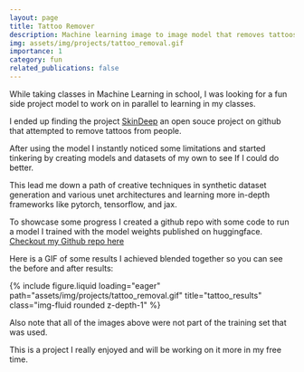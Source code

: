 ```yaml
---
layout: page
title: Tattoo Remover
description: Machine learning image to image model that removes tattoos
img: assets/img/projects/tattoo_removal.gif
importance: 1
category: fun
related_publications: false
---
```


While taking classes in Machine Learning in school, I was looking for a fun side
project model to work on in parallel to learning in my classes.

I ended up finding the project [SkinDeep](https://github.com/vijishmadhavan/SkinDeep)
an open souce project on github that attempted to remove tattoos from people.  

After using the model I instantly noticed some limitations and started tinkering by creating models 
and datasets of my own to see If I could do better.

This lead me down a path of creative techniques in synthetic dataset generation and
various unet architectures and learning more in-depth frameworks like pytorch, tensorflow, and
jax.

To showcase some progress I created a github repo with some code to run a model I trained with 
the model weights published on huggingface. [Checkout my Github repo here](https://github.com/erickillian/tattoo-remover)

Here is a GIF of some results I achieved blended together so you can see the before and after results:

{% include figure.liquid loading="eager" path="assets/img/projects/tattoo_removal.gif" title="tattoo_results" class="img-fluid rounded z-depth-1" %}

Also note that all of the images above were not part of the training set that was used.

This is a project I really enjoyed and will be working on it more in my free time.
